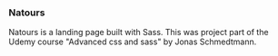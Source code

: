 <h3>Natours</h3>

<p>Natours is a landing page built with Sass. This was project part of the Udemy course "Advanced css and sass" by Jonas Schmedtmann.</p>
